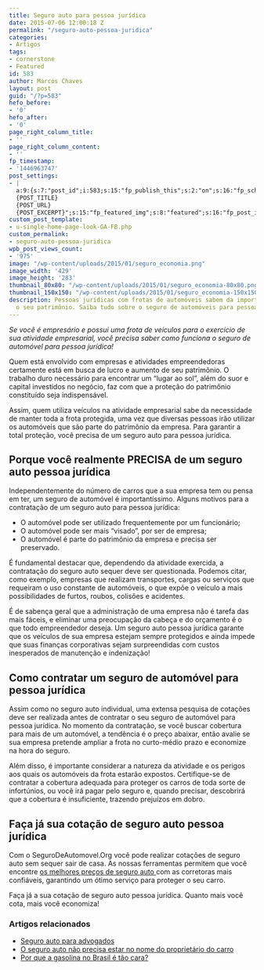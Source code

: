 ```yaml
---
title: Seguro auto para pessoa jurídica
date: 2015-07-06 12:00:18 Z
permalink: "/seguro-auto-pessoa-juridica"
categories:
- Artigos
tags:
- cornerstone
- Featured
id: 583
author: Marcos Chaves
layout: post
guid: "/?p=583"
hefo_before:
- '0'
hefo_after:
- '0'
page_right_column_title:
- ''
page_right_column_content:
- ''
fp_timestamp:
- '1446963747'
post_settings:
- |
  a:9:{s:7:"post_id";i:583;s:15:"fp_publish_this";s:2:"on";s:16:"fp_schedule_this";s:3:"yes";s:11:"fp_datetime";s:0:"";s:18:"fp_timezone_offset";s:3:"120";s:8:"msg_body";s:66:"Novo post no {SITE_NAME}
  {POST_TITLE}
  {POST_URL}
  {POST_EXCERPT}";s:15:"fp_featured_img";s:8:"featured";s:16:"fp_post_img_text";s:0:"";s:5:"pages";a:2:{i:0;s:3:"own";i:1;s:15:"520743491417556";}}
custom_post_template:
- u-single-home-page-look-GA-FB.php
custom_permalink:
- seguro-auto-pessoa-juridica
wpb_post_views_count:
- '975'
image: "/wp-content/uploads/2015/01/seguro_economia.png"
image_width: '429'
image_height: '283'
thumbnail_80x80: "/wp-content/uploads/2015/01/seguro_economia-80x80.png"
thumbnail_150x150: "/wp-content/uploads/2015/01/seguro_economia-150x150.png"
description: Pessoas jurídicas com frotas de automóveis sabem da importância de proteger
  o seu patrimônio. Saiba tudo sobre o seguro de automóveis para pessoa jurídica!
---
```


_Se você é empresário e possui uma frota de veículos para o exercício de sua atividade empresarial, você precisa saber como funciona o seguro de automóvel para pessoa jurídica!_

Quem está envolvido com empresas e atividades empreendedoras certamente está em busca de lucro e aumento de seu patrimônio. O trabalho duro necessário para encontrar um “lugar ao sol”, além do suor e capital investidos no negócio, faz com que a proteção do patrimônio constituído seja indispensável.

Assim, quem utiliza veículos na atividade empresarial sabe da necessidade de manter toda a frota protegida, uma vez que diversas pessoas irão utilizar os automóveis que são parte do patrimônio da empresa. Para garantir a total proteção, você precisa de um seguro auto para pessoa jurídica.

## Porque você realmente PRECISA de um seguro auto pessoa jurídica

Independentemente do número de carros que a sua empresa tem ou pensa em ter, um seguro de automóvel é importantíssimo. Alguns motivos para a contratação de um seguro auto para pessoa jurídica:

  * O automóvel pode ser utilizado frequentemente por um funcionário;
  * O automóvel pode ser mais “visado”, por ser de empresa;
  * O automóvel é parte do patrimônio da empresa e precisa ser preservado.

É fundamental destacar que, dependendo da atividade exercida, a contratação do seguro auto sequer deve ser questionada. Podemos citar, como exemplo, empresas que realizam transportes, cargas ou serviços que requeiram o uso constante de automóveis, o que expõe o veículo a mais possibilidades de furtos, roubos, colisões e acidentes.

É de sabença geral que a administração de uma empresa não é tarefa das mais fáceis, e eliminar uma preocupação da cabeça e do orçamento é o que todo empreendedor deseja. Um seguro auto pessoa jurídica garante que os veículos de sua empresa estejam sempre protegidos e ainda impede que suas finanças corporativas sejam surpreendidas com custos inesperados de manutenção e indenização!

## Como contratar um seguro de automóvel para pessoa jurídica

Assim como no seguro auto individual, uma extensa pesquisa de cotações deve ser realizada antes de contratar o seu seguro de automóvel para pessoa jurídica. No momento da contratação, se você buscar cobertura para mais de um automóvel, a tendência é o preço abaixar, então avalie se sua empresa pretende ampliar a frota no curto-médio prazo e economize na hora do seguro.

Além disso, é importante considerar a natureza da atividade e os perigos aos quais os automóveis da frota estarão expostos. Certifique-se de contratar a cobertura adequada para proteger os carros de toda sorte de infortúnios, ou você irá pagar pelo seguro e, quando precisar, descobrirá que a cobertura é insuficiente, trazendo prejuízos em dobro.

## Faça já sua cotação de seguro auto pessoa jurídica

Com o SeguroDeAutomovel.Org você pode realizar cotações de seguro auto sem sequer sair de casa. As nossas ferramentas permitem que você encontre <a href="/guia-rapido-para-contratar-um-seguro-bom-e-barato" target="_blank">os melhores preços de seguro auto </a>com as corretoras mais confiáveis, garantindo um ótimo serviço para proteger o seu carro.

Faça já a sua cotação de seguro auto pessoa jurídica. Quanto mais você cota, mais você economiza!

### Artigos relacionados

  * <a href="/seguro-auto-para-advogados" target="_blank">Seguro auto para advogados</a>
  * <a href="/seguro-nao-precisa-estar-no-nome-do-dono-do-carro" target="_blank">O seguro auto não precisa estar no nome do proprietário do carro</a>
  * <a href="/por-que-a-gasolina-no-brasil-e-tao-cara" target="_blank">Por que a gasolina no Brasil é tão cara?</a>